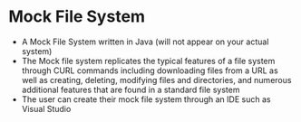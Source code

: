 # Mock File System
* A Mock File System written in Java (will not appear on your actual system) 
* The Mock file system replicates the typical features of a file system through CURL commands including downloading files from a URL as well as creating, deleting,  modifying files and directories, and numerous additional features that are found in a standard file system
* The user can create their mock file system through an IDE such as Visual Studio

